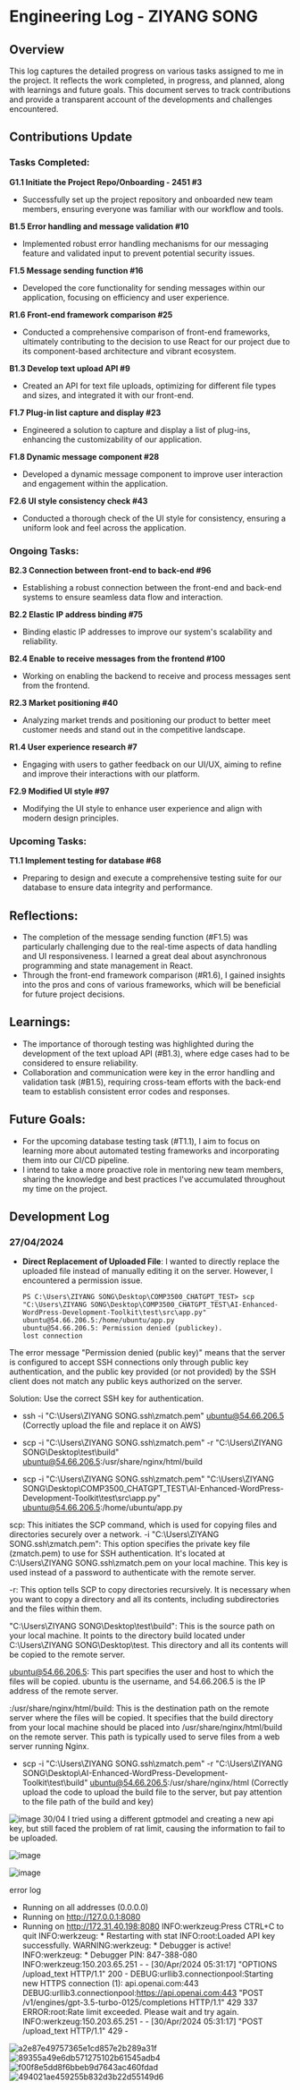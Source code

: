# Engineering Log - ZIYANG SONG

## Overview

This log captures the detailed progress on various tasks assigned to me in the project. It reflects the work completed, in progress, and planned, along with learnings and future goals. This document serves to track contributions and provide a transparent account of the developments and challenges encountered.

## Contributions Update

### Tasks Completed:

**G1.1 Initiate the Project Repo/Onboarding - 2451 #3**
- Successfully set up the project repository and onboarded new team members, ensuring everyone was familiar with our workflow and tools.

**B1.5 Error handling and message validation #10**
- Implemented robust error handling mechanisms for our messaging feature and validated input to prevent potential security issues.

**F1.5 Message sending function #16**
- Developed the core functionality for sending messages within our application, focusing on efficiency and user experience.

**R1.6 Front-end framework comparison #25**
- Conducted a comprehensive comparison of front-end frameworks, ultimately contributing to the decision to use React for our project due to its component-based architecture and vibrant ecosystem.

**B1.3 Develop text upload API #9**
- Created an API for text file uploads, optimizing for different file types and sizes, and integrated it with our front-end.

**F1.7 Plug-in list capture and display #23**
- Engineered a solution to capture and display a list of plug-ins, enhancing the customizability of our application.

**F1.8 Dynamic message component #28**
- Developed a dynamic message component to improve user interaction and engagement within the application.

**F2.6 UI style consistency check #43**
- Conducted a thorough check of the UI style for consistency, ensuring a uniform look and feel across the application.

### Ongoing Tasks:

**B2.3 Connection between front-end to back-end #96**
- Establishing a robust connection between the front-end and back-end systems to ensure seamless data flow and interaction.

**B2.2 Elastic IP address binding #75**
- Binding elastic IP addresses to improve our system's scalability and reliability.

**B2.4 Enable to receive messages from the frontend #100**
- Working on enabling the backend to receive and process messages sent from the frontend.

**R2.3 Market positioning #40**
- Analyzing market trends and positioning our product to better meet customer needs and stand out in the competitive landscape.

**R1.4 User experience research #7**
- Engaging with users to gather feedback on our UI/UX, aiming to refine and improve their interactions with our platform.

**F2.9 Modified UI style #97**
- Modifying the UI style to enhance user experience and align with modern design principles.

### Upcoming Tasks:

**T1.1 Implement testing for database #68**
- Preparing to design and execute a comprehensive testing suite for our database to ensure data integrity and performance.

## Reflections:

- The completion of the message sending function (#F1.5) was particularly challenging due to the real-time aspects of data handling and UI responsiveness. I learned a great deal about asynchronous programming and state management in React.
- Through the front-end framework comparison (#R1.6), I gained insights into the pros and cons of various frameworks, which will be beneficial for future project decisions.

## Learnings:

- The importance of thorough testing was highlighted during the development of the text upload API (#B1.3), where edge cases had to be considered to ensure reliability.
- Collaboration and communication were key in the error handling and validation task (#B1.5), requiring cross-team efforts with the back-end team to establish consistent error codes and responses.

## Future Goals:

- For the upcoming database testing task (#T1.1), I aim to focus on learning more about automated testing frameworks and incorporating them into our CI/CD pipeline.
- I intend to take a more proactive role in mentoring new team members, sharing the knowledge and best practices I've accumulated throughout my time on the project.


## Development Log

### 27/04/2024

- **Direct Replacement of Uploaded File**: 
  I wanted to directly replace the uploaded file instead of manually editing it on the server. However, I encountered a permission issue.

  ```shell
  PS C:\Users\ZIYANG SONG\Desktop\COMP3500_CHATGPT_TEST> scp "C:\Users\ZIYANG SONG\Desktop\COMP3500_CHATGPT_TEST\AI-Enhanced-WordPress-Development-Toolkit\test\src\app.py" ubuntu@54.66.206.5:/home/ubuntu/app.py
  ubuntu@54.66.206.5: Permission denied (publickey).
  lost connection
  
The error message "Permission denied (public key)" means that the server is configured to accept SSH connections only through public key authentication, and the public key provided (or not provided) by the SSH client does not match any public keys authorized on the server.

Solution: Use the correct SSH key for authentication.

- ssh -i "C:\Users\ZIYANG SONG\.ssh\zmatch.pem" ubuntu@54.66.206.5 (Correctly upload the file and replace it on AWS)


- scp -i "C:\Users\ZIYANG SONG\.ssh\zmatch.pem" -r "C:\Users\ZIYANG SONG\Desktop\test\build" ubuntu@54.66.206.5:/usr/share/nginx/html/build
- scp -i "C:\Users\ZIYANG SONG\.ssh\zmatch.pem" "C:\Users\ZIYANG SONG\Desktop\COMP3500_CHATGPT_TEST\AI-Enhanced-WordPress-Development-Toolkit\test\src\app.py" ubuntu@54.66.206.5:/home/ubuntu/app.py


scp: This initiates the SCP command, which is used for copying files and directories securely over a network.
-i "C:\Users\ZIYANG SONG.ssh\zmatch.pem": This option specifies the private key file (zmatch.pem) to use for SSH authentication. It's located at C:\Users\ZIYANG SONG\.ssh\zmatch.pem on your local machine. This key is used instead of a password to authenticate with the remote server.

-r: This option tells SCP to copy directories recursively. It is necessary when you want to copy a directory and all its contents, including subdirectories and the files within them.

"C:\Users\ZIYANG SONG\Desktop\test\build": This is the source path on your local machine. It points to the directory build located under C:\Users\ZIYANG SONG\Desktop\test. This directory and all its contents will be copied to the remote server.

ubuntu@54.66.206.5: This part specifies the user and host to which the files will be copied. ubuntu is the username, and 54.66.206.5 is the IP address of the remote server.

:/usr/share/nginx/html/build: This is the destination path on the remote server where the files will be copied. It specifies that the build directory from your local machine should be placed into /usr/share/nginx/html/build on the remote server. This path is typically used to serve files from a web server running Nginx.


- scp -i "C:\Users\ZIYANG SONG\.ssh\zmatch.pem" -r "C:\Users\ZIYANG SONG\Desktop\AI-Enhanced-WordPress-Development-Toolkit\test\build" ubuntu@54.66.206.5:/usr/share/nginx/html (Correctly upload the code to upload the build file to the server, but pay attention to the file path of the build and key)

![image](https://github.com/ZIYANGSONG2003/AI-Enhanced-WordPress-Development-Toolkit/assets/110000045/0fbc56f8-6ae9-40da-96ba-8105f7b989f8)
30/04
I tried using a different gptmodel and creating a new api key, but still faced the problem of rat limit, causing the information to fail to be uploaded.

![image](https://github.com/ZIYANGSONG2003/AI-Enhanced-WordPress-Development-Toolkit/assets/110000045/9b50cb70-48b7-4d04-8fb0-c15885328cfb)

![image](https://github.com/ZIYANGSONG2003/AI-Enhanced-WordPress-Development-Toolkit/assets/110000045/842a439e-1188-4730-ba6c-c25a2a8980a6)


error log

 * Running on all addresses (0.0.0.0)
 * Running on http://127.0.0.1:8080
 * Running on http://172.31.40.198:8080
INFO:werkzeug:Press CTRL+C to quit
INFO:werkzeug: * Restarting with stat
INFO:root:Loaded API key successfully.
WARNING:werkzeug: * Debugger is active!
INFO:werkzeug: * Debugger PIN: 847-388-080
INFO:werkzeug:150.203.65.251 - - [30/Apr/2024 05:31:17] "OPTIONS /upload_text HTTP/1.1" 200 -
DEBUG:urllib3.connectionpool:Starting new HTTPS connection (1): api.openai.com:443
DEBUG:urllib3.connectionpool:https://api.openai.com:443 "POST /v1/engines/gpt-3.5-turbo-0125/completions HTTP/1.1" 429 337
ERROR:root:Rate limit exceeded. Please wait and try again.
INFO:werkzeug:150.203.65.251 - - [30/Apr/2024 05:31:17] "POST /upload_text HTTP/1.1" 429 -

![a2e87e49757365e1cd857e2b289a31f](https://github.com/ZIYANGSONG2003/AI-Enhanced-WordPress-Development-Toolkit/assets/110000045/d635c05c-a9bc-49d2-aa7a-9241676ec2c3)
![89355a49e6db571275102b61545adb4](https://github.com/ZIYANGSONG2003/AI-Enhanced-WordPress-Development-Toolkit/assets/110000045/9c11bbc1-4c1b-49b1-84b7-5d71d05370e6)
![f00f8e5dd8f6bbeb9d7643ac460fdad](https://github.com/ZIYANGSONG2003/AI-Enhanced-WordPress-Development-Toolkit/assets/110000045/c61e5683-ad4f-400b-8fde-39238538f48e)
![494021ae459255b832d3b22d55149d6](https://github.com/ZIYANGSONG2003/AI-Enhanced-WordPress-Development-Toolkit/assets/110000045/c42fecb2-7270-4967-bdf1-bab915d93bd2)





